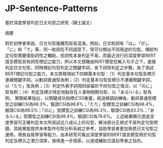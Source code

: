 # JP-Sentence-Patterns
基於深度學習判定日文句型之研究（碩士論文）

摘要

對於初學者來說，日文句型複雜而容易混淆。例如，日文助詞有「は」、「が」、「に」和「で」等，同一助詞在不同語意下，常可分類出不同用途的句型。傳統判定句型需要借助詞性之輔助，但詞性本身判定不易，而最近流行的深度學習BERT語言模型具有詞性標記之能力，所以本文想藉由BERT模型在輸入句子之下，直接判定日文句型，同時標記句型判定之關鍵字詞，省下詞性判定之步驟。為了測試BERT標記句型之能力，本文將檢視如下四類基本句型：（1）判定基本句型及標示連續關鍵字詞，以動詞普通型為例；（2）判定基本句型及標示不連續關鍵字詞，以「たり」型為例；（3）判定外表字詞相同卻屬於不同句型之情況，以「のに」型為例；（4）判定及標示特定地點存在人事物相關句型，以「ある/いる」型為例。
實驗結果指出，以關鍵成功指標(CSI)衡量，經過微調訓練後，動詞普通型模型之訓練CSI為98.3%，驗證CSI為98.6%；「たり」型模型之訓練CSI為98.4%，驗證CSI為98.5%；「のに」型模型之訓練CSI為96.3%，驗證CSI為93.2%；「ある/いる」型模型之訓練CSI為98.4%，驗證CSI為78.6%。
上述結果顯示透過深度學習可正確判定本文所測試近八成以上的句型，解決部分正規式不易判定句型問題，其結果能提供未來製作句型分析系統之參考，協助學習者更加熟悉日文句型之運用，增長自我學習等能力。由本研究可看出深度學習的BERT語言模型用於句型判定及標示之潛力深厚，值得進一步探索，以達成輔助日語初學者之目的。

